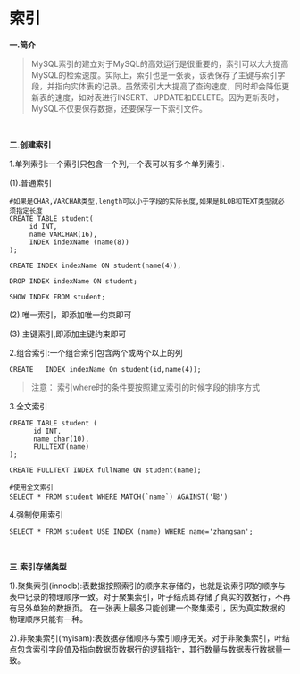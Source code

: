 # 索引

**一.简介**

>MySQL索引的建立对于MySQL的高效运行是很重要的，索引可以大大提高MySQL的检索速度。实际上，索引也是一张表，该表保存了主键与索引字段，并指向实体表的记录。虽然索引大大提高了查询速度，同时却会降低更新表的速度，如对表进行INSERT、UPDATE和DELETE。因为更新表时，MySQL不仅要保存数据，还要保存一下索引文件。

<br/>

**二.创建索引**

1.单列索引:一个索引只包含一个列,一个表可以有多个单列索引.

(1).普通索引
	
```
#如果是CHAR,VARCHAR类型,length可以小于字段的实际长度,如果是BLOB和TEXT类型就必须指定长度
CREATE TABLE student(
	 id INT, 
	 name VARCHAR(16), 
	 INDEX indexName (name(8))
);
		
CREATE INDEX indexName ON student(name(4)); 

DROP INDEX indexName ON student; 
	
SHOW INDEX FROM student;
```	
	
(2).唯一索引，即添加唯一约束即可
			
(3).主键索引,即添加主键约束即可


2.组合索引:一个组合索引包含两个或两个以上的列

```
CREATE	 INDEX indexName On student(id,name(4));
```

>注意：	索引where时的条件要按照建立索引的时候字段的排序方式


3.全文索引

```
CREATE TABLE student ( 
      id INT, 
      name char(10),
      FULLTEXT(name) 
);

CREATE FULLTEXT INDEX fullName ON student(name);

#使用全文索引
SELECT * FROM student WHERE MATCH(`name`) AGAINST('聪')
```

4.强制使用索引

```
SELECT * FROM student USE INDEX (name) WHERE name='zhangsan';
```

<br/>

**三.索引存储类型**

1).聚集索引(innodb):表数据按照索引的顺序来存储的，也就是说索引项的顺序与表中记录的物理顺序一致。对于聚集索引，叶子结点即存储了真实的数据行，不再有另外单独的数据页。 在一张表上最多只能创建一个聚集索引，因为真实数据的物理顺序只能有一种。

2).非聚集索引(myisam):表数据存储顺序与索引顺序无关。对于非聚集索引，叶结点包含索引字段值及指向数据页数据行的逻辑指针，其行数量与数据表行数据量一致。

